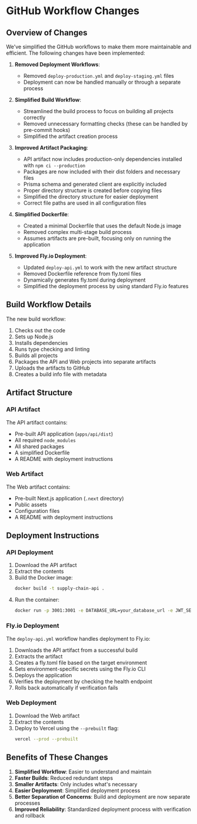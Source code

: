 # GitHub Workflow Changes

## Overview of Changes

We've simplified the GitHub workflows to make them more maintainable and efficient. The following changes have been implemented:

1. **Removed Deployment Workflows**:

   - Removed `deploy-production.yml` and `deploy-staging.yml` files
   - Deployment can now be handled manually or through a separate process

2. **Simplified Build Workflow**:

   - Streamlined the build process to focus on building all projects correctly
   - Removed unnecessary formatting checks (these can be handled by pre-commit hooks)
   - Simplified the artifact creation process

3. **Improved Artifact Packaging**:

   - API artifact now includes production-only dependencies installed with `npm ci --production`
   - Packages are now included with their dist folders and necessary files
   - Prisma schema and generated client are explicitly included
   - Proper directory structure is created before copying files
   - Simplified the directory structure for easier deployment
   - Correct file paths are used in all configuration files

4. **Simplified Dockerfile**:

   - Created a minimal Dockerfile that uses the default Node.js image
   - Removed complex multi-stage build process
   - Assumes artifacts are pre-built, focusing only on running the application

5. **Improved Fly.io Deployment**:
   - Updated `deploy-api.yml` to work with the new artifact structure
   - Removed Dockerfile reference from fly.toml files
   - Dynamically generates fly.toml during deployment
   - Simplified the deployment process by using standard Fly.io features

## Build Workflow Details

The new build workflow:

1. Checks out the code
2. Sets up Node.js
3. Installs dependencies
4. Runs type checking and linting
5. Builds all projects
6. Packages the API and Web projects into separate artifacts
7. Uploads the artifacts to GitHub
8. Creates a build info file with metadata

## Artifact Structure

### API Artifact

The API artifact contains:

- Pre-built API application (`apps/api/dist`)
- All required `node_modules`
- All shared packages
- A simplified Dockerfile
- A README with deployment instructions

### Web Artifact

The Web artifact contains:

- Pre-built Next.js application (`.next` directory)
- Public assets
- Configuration files
- A README with deployment instructions

## Deployment Instructions

### API Deployment

1. Download the API artifact
2. Extract the contents
3. Build the Docker image:
   ```bash
   docker build -t supply-chain-api .
   ```
4. Run the container:
   ```bash
   docker run -p 3001:3001 -e DATABASE_URL=your_database_url -e JWT_SECRET=your_jwt_secret supply-chain-api
   ```

### Fly.io Deployment

The `deploy-api.yml` workflow handles deployment to Fly.io:

1. Downloads the API artifact from a successful build
2. Extracts the artifact
3. Creates a fly.toml file based on the target environment
4. Sets environment-specific secrets using the Fly.io CLI
5. Deploys the application
6. Verifies the deployment by checking the health endpoint
7. Rolls back automatically if verification fails

### Web Deployment

1. Download the Web artifact
2. Extract the contents
3. Deploy to Vercel using the `--prebuilt` flag:
   ```bash
   vercel --prod --prebuilt
   ```

## Benefits of These Changes

1. **Simplified Workflow**: Easier to understand and maintain
2. **Faster Builds**: Reduced redundant steps
3. **Smaller Artifacts**: Only includes what's necessary
4. **Easier Deployment**: Simplified deployment process
5. **Better Separation of Concerns**: Build and deployment are now separate processes
6. **Improved Reliability**: Standardized deployment process with verification and rollback
